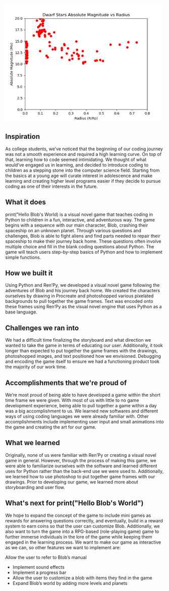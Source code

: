 
<img src="https://github.com/najalee/ACM-Research-coding-challenge-23S/blob/main/AM%20vs%20Rad%20Dwarf.png?raw=true" width="500">

## Inspiration

As college students, we’ve noticed that the beginning of our coding journey was not a smooth experience and required a high learning curve. On top of that, learning how to code seemed intimidating. We thought of what would’ve engaged us in learning, and decided to introduce coding to children as a stepping stone into the computer science field. Starting from the basics at a young age will curate interest in adolescence and make learning and creating higher level programs easier if they decide to pursue coding as one of their interests in the future.

## What it does

print("Hello Blob's World) is a visual novel game that teaches coding in Python to children in a fun, interactive, and adventurous way. The game begins with a sequence with our main character, Blob, crashing their spaceship on an unknown planet. Through various questions and challenges, Blob is able to fight aliens and find parts needed to repair their spaceship to make their journey back home. These questions often involve multiple choice and fill in the blank coding questions about Python. The game will teach users step-by-step basics of Python and how to implement simple functions.

## How we built it

Using Python and Ren’Py, we developed a visual novel game following the adventures of Blob and his journey back home. We created the characters ourselves by drawing in Procreate and photoshopped various pixelated backgrounds to pull together the game frames. Text was encoded onto these frames using Ren’Py as the visual novel engine that uses Python as a base language.

## Challenges we ran into

We had a difficult time finalizing the storyboard and what direction we wanted to take the game in terms of educating our user. Additionally, it took longer than expected to put together the game frames with the drawings, photoshopped images, and text positioned how we envisioned. Debugging and encoding the game itself to ensure we had a functioning product took the majority of our work time.

## Accomplishments that we're proud of

We’re most proud of being able to have developed a game within the short time frame we were given. With most of us with little to no game development experience, being able to pull together a game within a day was a big accomplishment to us. We learned new softwares and different ways of using coding languages we were already familiar with. Other accomplishments include implementing user input and small animations into the game and creating the art for our game.

## What we learned

Originally, none of us were familiar with Ren’Py or creating a visual novel game in general. However, through the process of making this game, we were able to familiarize ourselves with the software and learned different uses for Python rather than the back-end use we were used to. Additionally, we learned how to use photoshop to put together game frames with our drawings. Prior to developing our game, we learned more about storyboarding and user flow.

## What's next for print("Hello Blob's World")

We hope to expand the concept of the game to include mini games as rewards for answering questions correctly, and eventually, build in a reward system to earn coins so that the user can customize Blob. Additionally, we also want to turn the game into a RPG-based (role-playing game) game to further immerse individuals in the lore of the game while keeping them engaged in the learning process. We want to make our game as interactive as we can, so other features we want to implement are:

Allow the user to refer to Blob’s manual
- Implement sound effects
- Implement a progress bar
- Allow the user to customize a blob with items they find in the game
- Expand Blob’s world by adding more levels and planets
